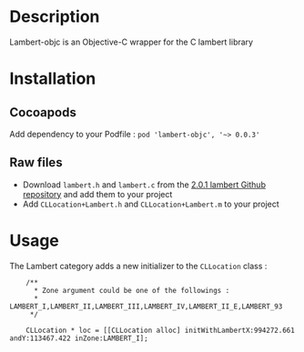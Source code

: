 # Description

Lambert-objc is an Objective-C wrapper for the C lambert library

# Installation
## Cocoapods

Add dependency to your Podfile : `pod 'lambert-objc', '~> 0.0.3'`

## Raw files
* Download `lambert.h` and `lambert.c` from the [2.0.1 lambert Github repository](https://codeload.github.com/YaGeek/lambert/tar.gz/2.0.1) and add them to your project
* Add `CLLocation+Lambert.h` and `CLLocation+Lambert.m` to your project


# Usage

The Lambert category adds a new initializer to the `CLLocation` class :

```objc
	/**
	  * Zone argument could be one of the followings : 
	  * LAMBERT_I,LAMBERT_II,LAMBERT_III,LAMBERT_IV,LAMBERT_II_E,LAMBERT_93
	 */

	CLLocation * loc = [[CLLocation alloc] initWithLambertX:994272.661 andY:113467.422 inZone:LAMBERT_I];
```




